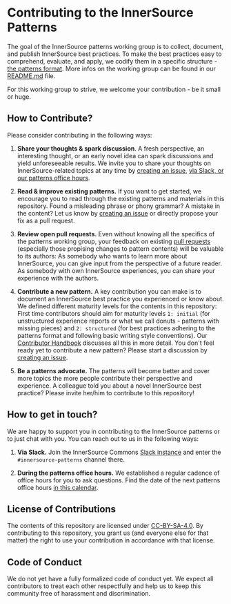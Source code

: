 # Contributing to the InnerSource Patterns

The goal of the InnerSource patterns working group is to collect, document, and publish InnerSource best practices. To make the best practices easy to comprehend, evaluate, and apply, we codify them in a specific structure - [the patterns format](meta/pattern-template.md). More infos on the working group can be found in our [README.md](README.md) file.

For this working group to strive, we welcome your contribution - be it small or huge. 


## How to Contribute?

Please consider contributing in the following ways:

1. **Share your thoughts & spark discussion**. A fresh perspective, an interesting thought, or an early novel idea can spark discussions and yield unforeseeable results. We invite you to share your thoughts on InnerSource-related topics at any time by [creating an issue](https://github.com/InnerSourceCommons/InnerSourcePatterns/issues/new), [via Slack, or our patterns office hours](#how-to-get-in-touch).

2. **Read & improve existing patterns.** If you want to get started, we encourage you to read through the existing patterns and materials in this repository. Found a misleading phrase or phony grammar? A mistake in the content? Let us know by [creating an issue](https://github.com/InnerSourceCommons/InnerSourcePatterns/issues/new) or directly propose your fix as a pull request.

3. **Review open pull requests.** Even without knowing all the specifics of the patterns working group, your feedback on existing [pull requests](https://github.com/InnerSourceCommons/InnerSourcePatterns/labels/type%20-%20Content%20work) (especially those propising changes to pattern contents) will be valuable to its authors: As somebody who wants to learn more about InnerSource, you can give input from the perspective of a future reader. As somebody with own InnerSource experiences, you can share your experience with the authors.

4. **Contribute a new pattern.** A key contribution you can make is to document an InnerSource best practice you experienced or know about. We defined different maturity levels for the contents in this repository: First time contributors should aim for maturity levels `1: initial` (for unstructured experience reports or what we call donuts - patterns with missing pieces) and `2: structured` (for best practices adhering to the patterns format and following basic writing style conventions). Our [Contributor Handbook](meta/contributor-handbook.md) discusses all this in more detail. You don't feel ready yet to contribute a new pattern? Please start a discussion by [creating an issue](https://github.com/InnerSourceCommons/InnerSourcePatterns/issues/new).

5. **Be a patterns advocate.** The patterns will become better and cover more topics the more people contribute their perspective and experience. A colleague told you about a novel InnerSource best practice? Please invite her/him to contribute to this repository!


## How to get in touch?

We are happy to support you in contributing to the InnerSource patterns or to just chat with you. You can reach out to us in the following ways:

1. **Via Slack.** Join the InnerSource Commons [Slack instance](https://isc-inviter.herokuapp.com/) and enter the `#innersource-patterns` channel there.

2. **During the patterns office hours.** We established a regular cadence of office hours for you to ask questions. Find the date of the next patterns office hours [in this calendar](https://innersourcecommons.org/patterns-officehours).


## License of Contributions

The contents of this repository are licensed under [CC-BY-SA-4.0](LICENSE.md). By contributing to this repository, you grant us (and everyone else for that matter) the right to use your contribution in accordance with that license.


## Code of Conduct

We do not yet have a fully formalized code of conduct yet. We expect all contributors to treat each other respectfully and help us to keep this community free of harassment and discrimination.
